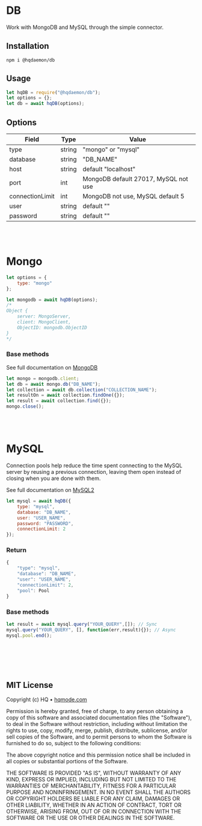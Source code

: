 # DB
Work with MongoDB and MySQL through the simple connector.

## Installation
```
npm i @hqdaemon/db
```

## Usage
```js
let hqDB = require("@hqdaemon/db");
let options = {};
let db = await hqDB(options);
```

## Options
Field | Type | Value
-- | -- | --
type | string | "mongo" or "mysql"
database | string | "DB_NAME"
host | string | default "localhost"
port | int  | MongoDB default 27017, MySQL not use
connectionLimit | int | MongoDB not use, MySQL default 5
user | string | default ""
password | string | default ""

<br/>
<br/>

# Mongo
```js
let options = {
	type: "mongo"
};

let mongodb = await hqDB(options);
/*
Object {
	server: MongoServer,
	client: MongoClient,
	ObjectID: mongodb.ObjectID
}
*/
```

### Base methods
See full documentation on [MongoDB](https://www.npmjs.com/package/mongodb)
```js
let mongo = mongodb.client;
let db = await mongo.db("DB_NAME");
let collection = await db.collection("COLLECTION_NAME");
let resultOn = await collection.findOne({});
let result = await collection.find({});
mongo.close();
```

<br/>
<br/>

# MySQL
Connection pools help reduce the time spent connecting to the MySQL server by reusing a previous connection, leaving them open instead of closing when you are done with them.

See full documentation on [MySQL2](https://www.npmjs.com/package/mysql2)

```js
let mysql = await hqDB({
	type: "mysql",
	database: "DB_NAME",
	user: "USER_NAME",
	password: "PASSWORD",
	connectionLimit: 2
});
```

### Return
```js
{
	"type": "mysql",
	"database": "DB_NAME",
	"user": "USER_NAME",
	"connectionLimit": 2,
	"pool": Pool
}
```

### Base methods
```js
let result = await mysql.query("YOUR_QUERY",[]); // Sync
mysql.query("YOUR_QUERY", [], function(err,result){}); // Async
mysql.pool.end();
```


<br />
<br />
<br />
<br />

## MIT License

Copyright (c) HQ • [hqmode.com](https://hqmode.com)

Permission is hereby granted, free of charge, to any person obtaining a copy
of this software and associated documentation files (the "Software"), to deal
in the Software without restriction, including without limitation the rights
to use, copy, modify, merge, publish, distribute, sublicense, and/or sell
copies of the Software, and to permit persons to whom the Software is
furnished to do so, subject to the following conditions:

The above copyright notice and this permission notice shall be included in all
copies or substantial portions of the Software.

THE SOFTWARE IS PROVIDED "AS IS", WITHOUT WARRANTY OF ANY KIND, EXPRESS OR
IMPLIED, INCLUDING BUT NOT LIMITED TO THE WARRANTIES OF MERCHANTABILITY,
FITNESS FOR A PARTICULAR PURPOSE AND NONINFRINGEMENT. IN NO EVENT SHALL THE
AUTHORS OR COPYRIGHT HOLDERS BE LIABLE FOR ANY CLAIM, DAMAGES OR OTHER
LIABILITY, WHETHER IN AN ACTION OF CONTRACT, TORT OR OTHERWISE, ARISING FROM,
OUT OF OR IN CONNECTION WITH THE SOFTWARE OR THE USE OR OTHER DEALINGS IN THE
SOFTWARE.
